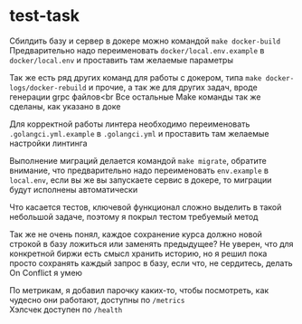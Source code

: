 # test-task

Сбилдить базу и сервер в докере можно командой `make docker-build`<br>Предварительно надо переименовать `docker/local.env.example` в `docker/local.env` и проставить там желаемые параметры

Так же есть ряд других команд для работы с докером, типа `make docker-logs/docker-rebuild` и прочие, а так же для других
задач, вроде генерации grpc файлов<br
Все остальные Make команды так же сделаны, как указано в доке

Для корректной работы линтера необходимо переименовать `.golangci.yml.example` в `.golangci.yml` и проставить там
желаемые настройки линтинга

Выполнение миграций делается командой `make migrate`, обратите внимание, что предварительно надо переименовать
`env.example` в `local.env`, если вы же вы запускаете сервис в докере, то миграции будут исполнены автоматически

Что касается тестов, ключевой функционал сложно выделить в такой небольшой задаче, поэтому я покрыл тестом требуемый метод

Так же не очень понял, каждое сохранение курса должно новой строкой в базу ложиться или заменять предыдущее?
Не уверен, что для конкретной биржи есть смысл хранить историю, но я решил пока просто сохранять каждый запрос в базу, если что, не сердитесь, делать On Conflict я умею

По метрикам, я добавил парочку каких-то, чтобы посмотреть, как чудесно они работают, доступны по `/metrics`<br>
Хэлсчек доступен по `/health`